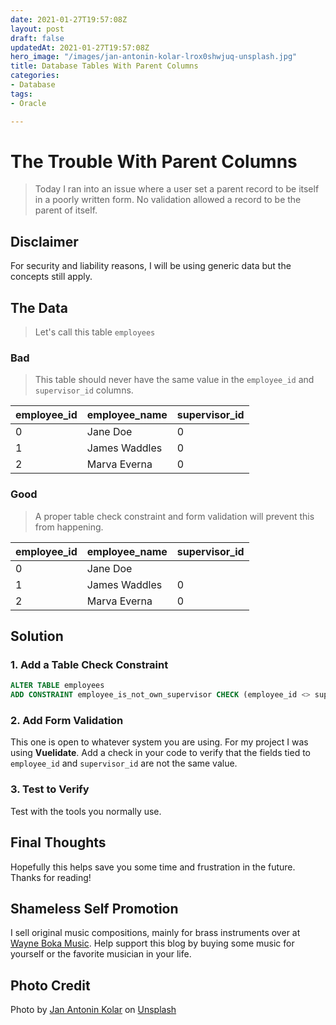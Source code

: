 ```yaml
---
date: 2021-01-27T19:57:08Z
layout: post
draft: false
updatedAt: 2021-01-27T19:57:08Z
hero_image: "/images/jan-antonin-kolar-lrox0shwjuq-unsplash.jpg"
title: Database Tables With Parent Columns
categories:
- Database
tags:
- Oracle

---
```

# The Trouble With Parent Columns

> Today I ran into an issue where a user set a parent record to be itself in a poorly written form. No validation allowed a record to be the parent of itself.

## Disclaimer

For security and liability reasons, I will be using generic data but the concepts still apply.

## The Data

> Let's call this table `employees`

### Bad

> This table should never have the same value in the `employee_id` and `supervisor_id` columns.

| employee_id | employee_name | supervisor_id |
| --- | --- | --- |
| 0 | Jane Doe | 0 |
| 1 | James Waddles | 0 |
| 2 | Marva Everna | 0 |

### Good

> A proper table check constraint and form validation will prevent this from happening.

| employee_id | employee_name | supervisor_id |
| --- | --- | --- |
| 0 | Jane Doe |  |
| 1 | James Waddles | 0 |
| 2 | Marva Everna | 0 |

## Solution

### 1. Add a Table Check Constraint

```sql
ALTER TABLE employees
ADD CONSTRAINT employee_is_not_own_supervisor CHECK (employee_id <> supervisor_id) ENABLE;
```

### 2. Add Form Validation

This one is open to whatever system you are using. For my project I was using **Vuelidate**. Add a check in your code to verify that the fields tied to `employee_id` and `supervisor_id` are not the same value.

### 3. Test to Verify

Test with the tools you normally use.

## Final Thoughts

Hopefully this helps save you some time and frustration in the future. Thanks for reading!

## Shameless Self Promotion

I sell original music compositions, mainly for brass instruments over at [Wayne Boka Music](https://gumroad.com/wayneboka "Wayne Boka Music on Gumroad"). Help support this blog by buying some music for yourself or the favorite musician in your life.

## Photo Credit

Photo by [Jan Antonin Kolar](https://unsplash.com/@jankolar?utm_source=unsplash&utm_medium=referral&utm_content=creditCopyText) on [Unsplash](https://unsplash.com/s/photos/databases?utm_source=unsplash&utm_medium=referral&utm_content=creditCopyText)